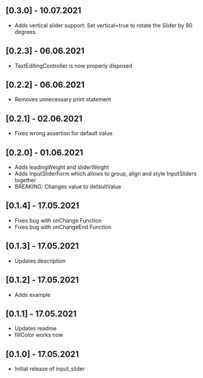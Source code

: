 ## [0.3.0] - 10.07.2021

- Adds vertical slider support: Set vertical=true to rotate the Slider by 90 degrees. 

## [0.2.3] - 06.06.2021

- TextEditingController is now properly disposed

## [0.2.2] - 06.06.2021

- Removes unnecessary print statement

## [0.2.1] - 02.06.2021

- Fixes wrong assertion for default value

## [0.2.0] - 01.06.2021

- Adds leadingWeight and sliderWeight 
- Adds InputSliderForm which allows to group, align and style InputSliders together
- BREAKING: Changes value to defaultValue

## [0.1.4] - 17.05.2021

- Fixes bug with onChange Function
- Fixes bug with onChangeEnd Function

## [0.1.3] - 17.05.2021

- Updates description

## [0.1.2] - 17.05.2021

- Adds example

## [0.1.1] - 17.05.2021

- Updates readme
- fillColor works now

## [0.1.0] - 17.05.2021

- Initial release of input_slider
